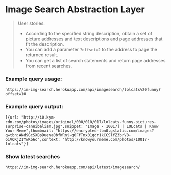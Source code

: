 # Image Search Abstraction Layer

>User stories:
>- According to the specified string description, obtain a set of picture addresses and text descriptions and page addresses that fit the description.
>- You can add a parameter `?offset=2` to the address to page the returned result.
>- You can get a list of search statements and return page addresses from recent searches.

### Example query usage:

	https://im-img-search.herokuapp.com/api/imagesearch/lolcats%20funny?offset=10

### Example query output:

	[{url: "http://i0.kym-cdn.com/photos/images/original/000/010/017/lolcats-funny-pictures-surprise-cannibalism.jpg",snippet: "Image - 10017] | LOLcats | Know Your Meme",thumbnail: "https://encrypted-tbn0.gstatic.com/images?q=tbn:ANd9GcSXBpDueya0bfWRnj-q0FfTmx01gdr1kCCSlfZ3brV8-oiVQKjZ1YwKb6c",context: "http://knowyourmeme.com/photos/10017-lolcats"}]

### Show latest searches

	https://im-img-search.herokuapp.com/api/latest/imagesearch/
